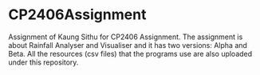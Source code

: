 # CP2406Assignment
Assignment of Kaung Sithu for CP2406 Assignment. The assignment is about Rainfall Analyser and Visualiser and it has two versions: Alpha and Beta. All the resources (csv files) that the programs use are also uploaded under this repository. 
